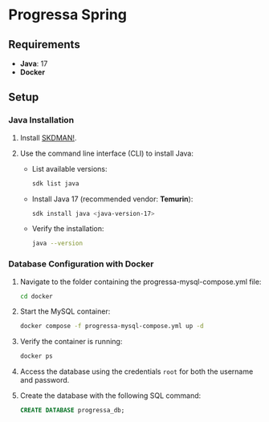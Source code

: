 # Progressa Spring

## Requirements

- **Java**: 17
- **Docker**

## Setup

### Java Installation

1. Install [SKDMAN!](https://sdkman.io/install).
2. Use the command line interface (CLI) to install Java:
    
   - List available versions:

     ``` bash
     sdk list java
     ```

   - Install Java 17 (recommended vendor: **Temurin**): 

     ``` bash
     sdk install java <java-version-17>
     ```
     
   - Verify the installation:

     ``` bash
     java --version
     ```

### Database Configuration with Docker

1. Navigate to the folder containing the progressa-mysql-compose.yml file:
    
    ``` bash
    cd docker
    ```

2. Start the MySQL container:

    ``` bash
    docker compose -f progressa-mysql-compose.yml up -d
    ```

3. Verify the container is running:

    ``` bash
    docker ps
    ```
   
4. Access the database using the credentials `root` for both the username and password.

5. Create the database with the following SQL command:

    ``` SQL Command
    CREATE DATABASE progressa_db;
    ```